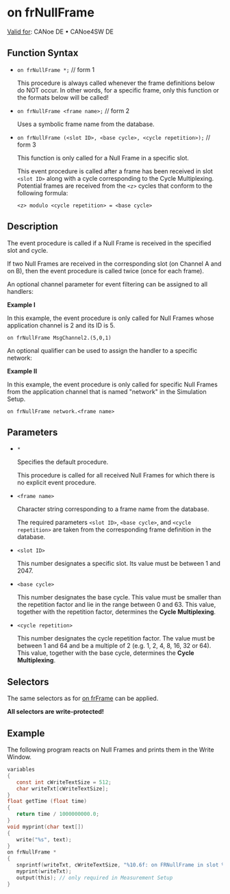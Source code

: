 # on frNullFrame

[Valid for](../../../Shared/FeatureAvailability.md): CANoe DE • CANoe4SW DE

## Function Syntax

- `on frNullFrame *;` // form 1

  This procedure is always called whenever the frame definitions below do NOT occur. In other words, for a specific frame, only this function or the formats below will be called!

- `on frNullFrame <frame name>;` // form 2

  Uses a symbolic frame name from the database.

- `on frNullFrame (<slot ID>, <base cycle>, <cycle repetition>);` // form 3

  This function is only called for a Null Frame in a specific slot.

  This event procedure is called after a frame has been received in slot `<slot ID>` along with a cycle corresponding to the Cycle Multiplexing. Potential frames are received from the `<z>` cycles that conform to the following formula:
  
  `<z> modulo <cycle repetition> = <base cycle>`

## Description

The event procedure is called if a Null Frame is received in the specified slot and cycle.

If two Null Frames are received in the corresponding slot (on Channel A and on B), then the event procedure is called twice (once for each frame).

An optional channel parameter for event filtering can be assigned to all handlers:

**Example I**

In this example, the event procedure is only called for Null Frames whose application channel is 2 and its ID is 5.

`on frNullFrame MsgChannel2.(5,0,1)`

An optional qualifier can be used to assign the handler to a specific network:

**Example II**

In this example, the event procedure is only called for specific Null Frames from the application channel that is named "network" in the Simulation Setup.

`on frNullFrame network.<frame name>`

## Parameters

- `*`

  Specifies the default procedure.

  This procedure is called for all received Null Frames for which there is no explicit event procedure.

- `<frame name>`

  Character string corresponding to a frame name from the database.

  The required parameters `<slot ID>`, `<base cycle>`, and `<cycle repetition>` are taken from the corresponding frame definition in the database.

- `<slot ID>`

  This number designates a specific slot. Its value must be between 1 and 2047.

- `<base cycle>`

  This number designates the base cycle. This value must be smaller than the repetition factor and lie in the range between 0 and 63. This value, together with the repetition factor, determines the **Cycle Multiplexing**.

- `<cycle repetition>`

  This number designates the cycle repetition factor. The value must be between 1 and 64 and be a multiple of 2 (e.g. 1, 2, 4, 8, 16, 32 or 64). This value, together with the base cycle, determines the **Cycle Multiplexing**.

## Selectors

The same selectors as for [on frFrame](CAPLfunctionOnFRFrame.md) can be applied.

**All selectors are write-protected!**

## Example

The following program reacts on Null Frames and prints them in the Write Window.

```c
variables
{
   const int cWriteTextSize = 512;
   char writeTxt[cWriteTextSize];
}
float getTime (float time)
{
   return time / 1000000000.0;
}
void myprint(char text[])
{
   write("%s", text);
}
on frNullFrame *
{
   snprintf(writeTxt, cWriteTextSize, "%10.6f: on FRNullFrame in slot %2d in cycle %2d on channel %2d with mask %d with Type %2d, Flags 0x%02x, Status 0x%02x, Simulated %d.", getTime(messageTimeNS(this)), this.FR_SlotID, this.FR_Cycle, (int)this.MsgChannel, this.FR_ChannelMask, this.Type, this.FR_Flags, this.FR_Status, this.Simulated);
   myprint(writeTxt);
   output(this); // only required in Measurement Setup
}
```
